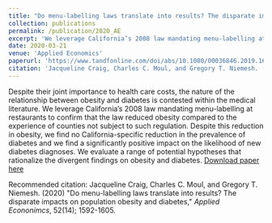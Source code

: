 ```yaml
---
title: "Do menu-labelling laws translate into results? The disparate impacts on population obesity and diabetes, (with Jacqueline Craig (Miami student) & Charles Moul (Miami)"
collection: publications
permalink: /publication/2020_AE
excerpt: 'We leverage California’s 2008 law mandating menu-labelling at restaurants to confirm that the law reduced obesity compared to the experience of counties not subject to such regulation.'
date: 2020-03-21
venue: 'Applied Economics'
paperurl: 'https://www.tandfonline.com/doi/abs/10.1080/00036846.2019.1676875'
citation: 'Jacqueline Craig, Charles C. Moul, and Gregory T. Niemesh. (2020) &quot;Do menu-labelling laws translate into results? The disparate impacts on population obesity and diabetes&quot;, <i>Applied Econonimcs</i>, 52(14); 1592-1605.'
---
```

Despite their joint importance to health care costs, the nature of the relationship between obesity and diabetes is contested within the medical literature. We leverage California’s 2008 law mandating menu-labelling at restaurants to confirm that the law reduced obesity compared to the experience of counties not subject to such regulation. Despite this reduction in obesity, we find no California-specific reduction in the prevalence of diabetes and we find a significantly positive impact on the likelihood of new diabetes diagnoses. We evaluate a range of potential hypotheses that rationalize the divergent findings on obesity and diabetes.
[Download paper here](https://www.tandfonline.com/doi/abs/10.1080/00036846.2019.1676875)

Recommended citation: Jacqueline Craig, Charles C. Moul, and Gregory T. Niemesh. (2020) "Do menu-labelling laws translate into results? The disparate impacts on population obesity and diabetes," <i>Applied Econonimcs</i>, 52(14); 1592-1605.